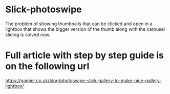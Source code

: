 # Slick-photoswipe
 The problem of showing thumbnails that can be clicked and open in a lightbox that shows the bigger version of the thumb along with the carousel sliding is solved now.
# Full article with step by step guide is on the following url
https://gamier.co.uk/blog/photoswipe-slick-gallery-to-make-nice-gallery-lightbox/
